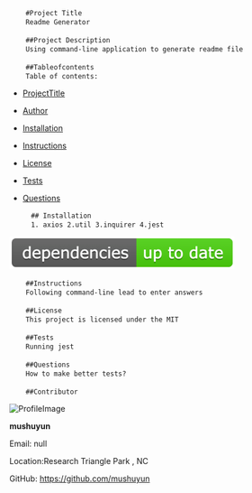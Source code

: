 
		#Project Title
		Readme Generator 

		##Project Description
		Using command-line application to generate readme file

		##Tableofcontents
		Table of contents:
		
* [ProjectTitle](#ProjectTitle)
		
* [Author](#Author)
		
* [Installation](#ModulesInstalled)
		
* [Instructions](#Instructions)
		
* [License](#License)
		
* [Tests](#Tests)
		
* [Questions](#Questions)
		
		## Installation
		1. axios 2.util 3.inquirer 4.jest
		
![dependencyUptodate](./assets/deUpdate.png)

		##Instructions
		Following command-line lead to enter answers

		##License 
		This project is licensed under the MIT 

		##Tests
		Running jest

		##Questions
		How to make better tests?

		##Contributor 
		
![ProfileImage](https://avatars3.githubusercontent.com/u/56772371?v=4)
		
**mushuyun**
		
Email: null
		
Location:Research Triangle Park , NC
		
GitHub: https://github.com/mushuyun
		
